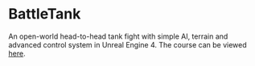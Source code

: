 # BattleTank
An open-world head-to-head tank fight with simple AI, terrain and advanced control system in Unreal Engine 4.
The course can be viewed [here](https://www.udemy.com/unrealcourse/learn/v4/overview).
